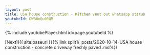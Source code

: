 ```yaml
---
layout: post
title: USA house construction - Kitchen vent out whatsapp status
youtubeId: OW80oQu0RQM
---
```


{% include youtubePlayer.html id=page.youtubeId %}

[Next]({{ site.baseurl }}{% link split1/_posts/2020-10-14-USA house construction - concrete driveway freshly paved .md%})
